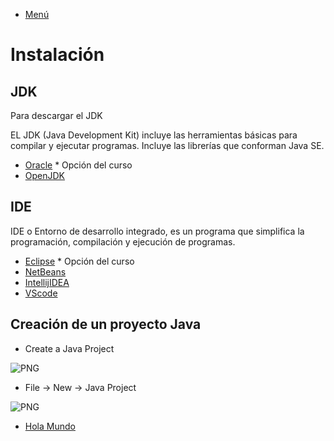 - [Menú](../README.md)

# Instalación

## JDK

Para descargar el JDK

EL JDK (Java Development Kit) incluye las herramientas básicas para compilar y ejecutar programas. Incluye las librerías que conforman Java SE.

- [Oracle](https://www.oracle.com/java/technologies/downloads) * Opción del curso
- [OpenJDK](https://openjdk.org/install/)

## IDE

IDE o Entorno de desarrollo integrado, es un programa que simplifica la programación, compilación y ejecución  de programas.

- [Eclipse](https://www.eclipse.org/downloads/) * Opción del curso
- [NetBeans](https://netbeans.apache.org/download/index.html)
- [IntellijIDEA](https://www.jetbrains.com/es-es/idea/)
- [VScode](https://code.visualstudio.com/)

## Creación de un proyecto Java

- Create a Java Project
<img alt="PNG" src="../Imagenes/Instalación/CreateJavaProyect.PNG" />

- File -> New -> Java Project
<img alt="PNG" src="../Imagenes/Instalación/CreateJavaProyect2.PNG" />


- [Hola Mundo](../HolaMundo/Index.md)